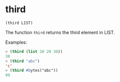 # third

`(third LIST)`

The function `third` returns the third element in LIST.

Examples:

```lisp
> (third (list 10 20 30))
30
> (third "abc")
'c'
> (third #bytes("abc"))
99
```
